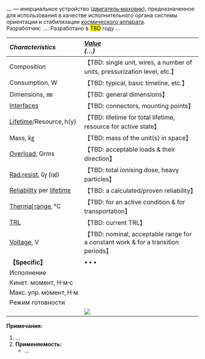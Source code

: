 **…** — инерциальное устройство ([двигатель‑маховик](iu.md)), предназначенное для использования в качестве исполнительного органа системы ориентации и стабилизации [космического аппарата](sc.md).  
Разработчик: …. Разработано в <mark>TBD</mark> году …

|*Characteristics*|*[Value](si.md)<br> (…)*|
|:--|:--|
|Composition| 【TBD: single unit, wires, a number of units, pressurization level, etc.】 |
|Consumption, W| 【TBD: typical, basic timeline, etc.】 |
|Dimensions, ㎜| 【TBD: general dimensions】 |
|[Interfaces](interface.md)| 【TBD: connectors, mounting points】 |
|[Lifetime](lifetime.md)/Resource, h(y)| 【TBD: lifetime for total lifetime, resource for active state】 |
|Mass, ㎏| 【TBD: mass of the unit(s) in space】 |
|[Overload](vibration.md), Grms| 【TBD: acceptable loads & their direction】 |
|[Rad.resist](ion_rad.md), ㏉ (㎭)| 【TBD: total ionising dose, heavy particles】 |
|[Reliability](qm.md) per [lifetime](lifetime.md)| 【TBD: a calculated/proven reliability】 |
|[Thermal range](tcs.md), ℃| 【TBD: for an active condition & for transportation】 |
|[TRL](trl.md)| 【TBD: current TRL】 |
|[Voltage](voltage.md), V| 【TBD: nominal, acceptable range for a constant work & for a transition periods】 |
|**【Specific】**|• • •|
|Исполнение| |
|Кинет. момент, Н·м·с| |
|Макс. упр. момент, Н·м| |
|Режим готовности| |
| |[![](f/iu//_pic1_thumb.jpg)](f/iu//_pic1.jpg)|

**Примечания:**

   1. …
   1. **Применяемость:**
      - …
